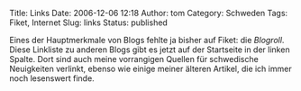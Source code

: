 Title: Links
Date: 2006-12-06 12:18
Author: tom
Category: Schweden
Tags: Fiket, Internet
Slug: links
Status: published

Eines der Hauptmerkmale von Blogs fehlte ja bisher auf Fiket: die
*Blogroll*. Diese Linkliste zu anderen Blogs gibt es jetzt auf der
Startseite in der linken Spalte. Dort sind auch meine vorrangigen
Quellen für schwedische Neuigkeiten verlinkt, ebenso wie einige meiner
älteren Artikel, die ich immer noch lesenswert finde.

